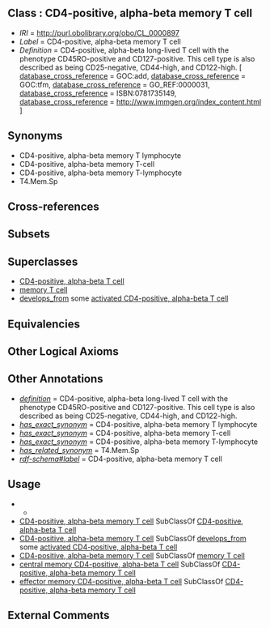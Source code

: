 
## Class : CD4-positive, alpha-beta memory T cell

 * *IRI* = http://purl.obolibrary.org/obo/CL_0000897
 * *Label* = CD4-positive, alpha-beta memory T cell
 * *Definition* = CD4-positive, alpha-beta long-lived T cell with the phenotype CD45RO-positive and CD127-positive. This cell type is also described as being CD25-negative, CD44-high, and CD122-high. [ [database_cross_reference](../../ef/oboInOwl#hasDbXref.md) = GOC:add, [database_cross_reference](../../ef/oboInOwl#hasDbXref.md) = GOC:tfm, [database_cross_reference](../../ef/oboInOwl#hasDbXref.md) = GO_REF:0000031, [database_cross_reference](../../ef/oboInOwl#hasDbXref.md) = ISBN:0781735149, [database_cross_reference](../../ef/oboInOwl#hasDbXref.md) = http://www.immgen.org/index_content.html ]

## Synonyms

 * CD4-positive, alpha-beta memory T lymphocyte
 * CD4-positive, alpha-beta memory T-cell
 * CD4-positive, alpha-beta memory T-lymphocyte
 * T4.Mem.Sp

## Cross-references


## Subsets


## Superclasses

 * [CD4-positive, alpha-beta T cell](../../CL/24/CL_0000624.md)
 * [memory T cell](../../CL/13/CL_0000813.md)
 * [develops_from](../../RO/02/RO_0002202.md) some [activated CD4-positive, alpha-beta T cell](../../CL/96/CL_0000896.md)

## Equivalencies


## Other Logical Axioms


## Other Annotations

 * *[definition](../../IAO/15/IAO_0000115.md)* = CD4-positive, alpha-beta long-lived T cell with the phenotype CD45RO-positive and CD127-positive. This cell type is also described as being CD25-negative, CD44-high, and CD122-high.
 * *[has_exact_synonym](../../ym/oboInOwl#hasExactSynonym.md)* = CD4-positive, alpha-beta memory T lymphocyte
 * *[has_exact_synonym](../../ym/oboInOwl#hasExactSynonym.md)* = CD4-positive, alpha-beta memory T-cell
 * *[has_exact_synonym](../../ym/oboInOwl#hasExactSynonym.md)* = CD4-positive, alpha-beta memory T-lymphocyte
 * *[has_related_synonym](../../ym/oboInOwl#hasRelatedSynonym.md)* = T4.Mem.Sp
 * *[rdf-schema#label](../../el/rdf-schema#label.md)* = CD4-positive, alpha-beta memory T cell

## Usage

 * -
 * [CD4-positive, alpha-beta memory T cell](../../CL/97/CL_0000897.md) SubClassOf [CD4-positive, alpha-beta T cell](../../CL/24/CL_0000624.md)
 * [CD4-positive, alpha-beta memory T cell](../../CL/97/CL_0000897.md) SubClassOf [develops_from](../../RO/02/RO_0002202.md) some [activated CD4-positive, alpha-beta T cell](../../CL/96/CL_0000896.md)
 * [CD4-positive, alpha-beta memory T cell](../../CL/97/CL_0000897.md) SubClassOf [memory T cell](../../CL/13/CL_0000813.md)
 * [central memory CD4-positive, alpha-beta T cell](../../CL/04/CL_0000904.md) SubClassOf [CD4-positive, alpha-beta memory T cell](../../CL/97/CL_0000897.md)
 * [effector memory CD4-positive, alpha-beta T cell](../../CL/05/CL_0000905.md) SubClassOf [CD4-positive, alpha-beta memory T cell](../../CL/97/CL_0000897.md)

## External Comments

